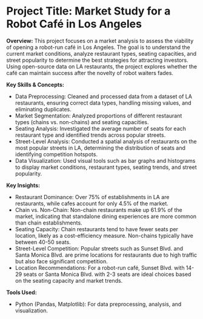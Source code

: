 # Project Title: Market Study for a Robot Café in Los Angeles

**Overview:** This project focuses on a market analysis to assess the viability of opening a robot-run café in Los Angeles. The goal is to understand the current market conditions, analyze restaurant types, seating capacities, and street popularity to determine the best strategies for attracting investors. Using open-source data on LA restaurants, the project explores whether the café can maintain success after the novelty of robot waiters fades.

**Key Skills & Concepts:**

* Data Preprocessing: Cleaned and processed data from a dataset of LA restaurants, ensuring correct data types, handling missing values, and eliminating duplicates.
* Market Segmentation: Analyzed proportions of different restaurant types (chains vs. non-chains) and seating capacities.
* Seating Analysis: Investigated the average number of seats for each restaurant type and identified trends across popular streets.
* Street-Level Analysis: Conducted a spatial analysis of restaurants on the most popular streets in LA, determining the distribution of seats and identifying competition hotspots.
* Data Visualization: Used visual tools such as bar graphs and histograms to display market conditions, restaurant types, seating trends, and street popularity.

**Key Insights:**

* Restaurant Dominance: Over 75% of establishments in LA are restaurants, while cafes account for only 4.5% of the market.
* Chain vs. Non-Chain: Non-chain restaurants make up 61.9% of the market, indicating that standalone dining experiences are more common than chain establishments.
* Seating Capacity: Chain restaurants tend to have fewer seats per location, likely as a cost-efficiency measure. Non-chains typically have between 40-50 seats.
* Street-Level Competition: Popular streets such as Sunset Blvd. and Santa Monica Blvd. are prime locations for restaurants due to high traffic but also face significant competition.
* Location Recommendations: For a robot-run café, Sunset Blvd. with 14-29 seats or Santa Monica Blvd. with 2-3 seats are ideal choices based on the seating capacity and market trends.

**Tools Used:**

* Python (Pandas, Matplotlib): For data preprocessing, analysis, and visualization.
